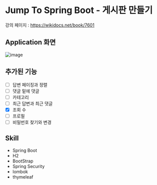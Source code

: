 # Jump To Spring Boot - 게시판 만들기 

강의 페이지 : https://wikidocs.net/book/7601


## Application 화면
![image](https://user-images.githubusercontent.com/35184909/208029693-76b1b2f2-92fa-496b-9e44-b7f502349de8.PNG)

## 추가된 기능
- [ ] 답변 페이징과 정렬
- [ ] 댓글 밑에 댓글
- [ ] 카테고리
- [ ] 최근 답변과 최근 댓글
- [x] 조회 수
- [ ] 프로필
- [ ] 비밀번호 찾기와 변경

## Skill
* Spring Boot
* H2
* BootStrap
* Spring Security
* lombok
* thymeleaf

